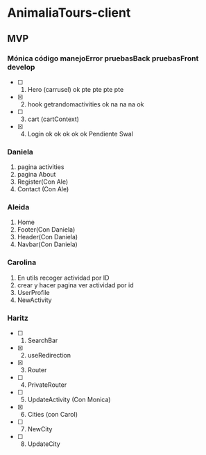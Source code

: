 # AnimaliaTours-client

## MVP

### Mónica código manejoError pruebasBack pruebasFront develop

- [ ] 1. Hero (carrusel) ok pte pte pte pte
- [x] 2. hook getrandomactivities ok na na na ok
- [ ] 3. cart (cartContext)
- [x] 4. Login ok ok ok ok ok Pendiente Swal

### Daniela

1. pagina activities
2. pagina About
3. Register(Con Ale)
4. Contact (Con Ale)

### Aleida

1. Home
2. Footer(Con Daniela)
3. Header(Con Daniela)
4. Navbar(Con Daniela)

### Carolina

1. En utils recoger actividad por ID
2. crear y hacer pagina ver actividad por id
3. UserProfile
4. NewActivity

### Haritz

- [ ] 1. SearchBar
- [x] 2. useRedirection
- [x] 3. Router
- [ ] 4. PrivateRouter
- [ ] 5. UpdateActivity (Con Monica)
- [x] 6. Cities (con Carol)
- [ ] 7. NewCity
- [ ] 8. UpdateCity
